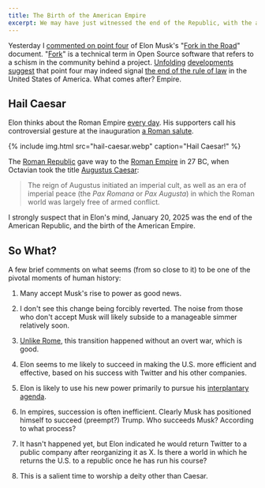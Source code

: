 ```yaml
---
title: The Birth of the American Empire
excerpt: We may have just witnessed the end of the Republic, with the accession of Augustus Musk.
---
```


Yesterday I [commented on point
four](/2025/point-four-of-elons-fork-is-the-scary-one/) of Elon Musk's "[Fork
in the Road](https://www.opm.gov/fork)" document.
"[Fork](https://en.wikipedia.org/wiki/Fork_(software_development))" is a
technical term in Open Source software that refers to a schism in the community
behind a project.
[Unfolding](https://www.reuters.com/world/us/musk-aides-lock-government-workers-out-computer-systems-us-agency-sources-say-2025-01-31/)
[developments](https://www.washingtonpost.com/business/2025/01/31/elon-musk-treasury-department-payment-systems/)
[suggest](https://www.wired.com/story/elon-musk-government-young-engineers/)
that point four may indeed signal [the end of the rule of
law](/2025/point-four-of-elons-fork-is-the-scary-one/) in the United States of
America. What comes after? Empire.

## Hail Caesar

Elon thinks about the Roman Empire [every
day](https://www.reddit.com/r/EnoughMuskSpam/comments/16k06r1/elon_says_he_thinks_about_the_roman_empire_every/).
His supporters call his controversial gesture at the inauguration [a Roman
salute](https://theconversation.com/elon-musk-and-the-history-of-the-roman-salute-248032).

{% include img.html src="hail-caesar.webp" caption="Hail Caesar!" %}

The [Roman Republic](https://en.wikipedia.org/wiki/Roman_Republic) gave way to
the [Roman Empire](https://en.wikipedia.org/wiki/Roman_Empire) in 27 BC, when
Octavian took the title [Augustus
Caesar](https://en.wikipedia.org/wiki/Augustus):

> The reign of Augustus initiated an imperial cult, as well as an era of
> imperial peace (the _Pax Romana_ or _Pax Augusta_) in which the Roman world
> was largely free of armed conflict.

I strongly suspect that in Elon's mind, January 20, 2025 was the end of the
American Republic, and the birth of the American Empire.

## So What?

A few brief comments on what seems (from so close to it) to be one of the
pivotal moments of human history:

1. Many accept Musk's rise to power as good news.

1. I don't see this change being forcibly reverted. The noise from those who
   don't accept Musk will likely subside to a manageable simmer relatively soon.

1. [Unlike Rome](https://en.wikipedia.org/wiki/War_of_Actium), this transition
   happened without an overt war, which is good.

1. Elon seems to me likely to succeed in making the U.S. more efficient and
   effective, based on his success with Twitter and his other companies.

1. Elon is likely to use his new power primarily to pursue his [interplantary
   agenda](https://nss.org/elon-musk-making-humans-a-multiplanetary-species/).

1. In empires, succession is often inefficient. Clearly Musk has positioned
   himself to succeed (preempt?) Trump. Who succeeds Musk? According to what
   process?

1. It hasn't happened yet, but Elon indicated he would return Twitter to a public
   company after reorganizing it as X. Is there a world in which he returns the
   U.S. to a republic once he has run his course?

1. This is a salient time to worship a deity other than Caesar.
